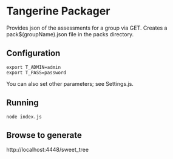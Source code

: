 # Tangerine Packager

Provides json of the assessments for a group via GET. Creates a pack$(groupName).json file in the packs directory.

## Configuration

    export T_ADMIN=admin
    export T_PASS=password
    
You can also set other parameters; see Settings.js.

## Running

    node index.js
    
## Browse to generate

http://localhost:4448/sweet_tree